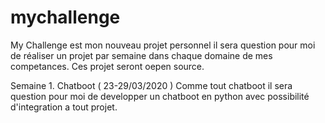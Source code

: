 # mychallenge

My Challenge est mon nouveau projet personnel il sera question pour moi de réaliser un projet par semaine dans chaque domaine de mes competances.
Ces projet seront oepen source.

Semaine 1. Chatboot ( 23-29/03/2020 )
  Comme tout chatboot il sera question pour moi de developper un chatboot en python avec possibilité d'integration a tout projet.
